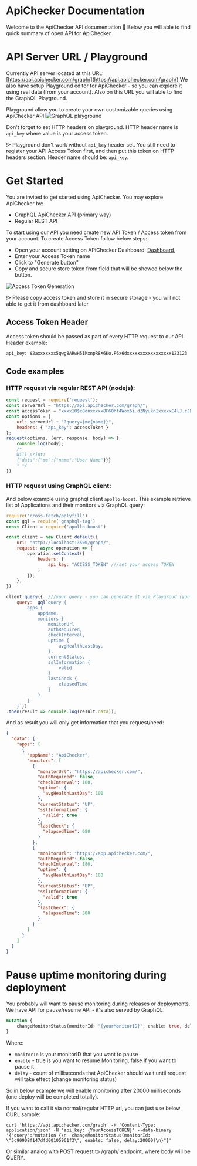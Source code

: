 # ApiChecker Documentation
Welcome to the ApiChecker API documentation 👋
Below you will able to find quick summary of open API for ApiChecker

# API Server URL / Playground
Currently API server located at this URL: [https://api.apichecker.com/graph/](https://api.apichecker.com/graph/)
We also have setup Playground editor for ApiChecker - so you can explore it using real data (from your account).
Also on this URL you will able to find the GraphQL Playground.

Playground allow you to create your own customizable queries using ApiChecker API
![GraphQL playground](_media/playgroudEditor.png)

Don't forget to set HTTP headers on playground. HTTP header name is `api_key` where value is your access token.

!> Playground don't work without `api_key` header set. You still need to register your API Access Token first, and then put this token on 
HTTP headers section. Header name should be: `api_key`. 

# Get Started
You are invited to get started using ApiChecker. You may explore ApiChecker by:

* GraphQL ApiChecker API (primary way)
* Regular REST API
 
To start using our API you need create new API Token / Access token from your account.
To create Access Token follow below steps: 
* Open your account setting on APiChecker Dashboard: [Dashboard](https://app.apichecker.com/account/settings/api), 
* Enter your Access Token name
* Click to "Generate button"
* Copy and secure store token from field that will be showed below the button.

![Access Token Generation](_media/createAccessToken.png)

!> Please copy access token and store it in secure storage - you will not able to get it from dashboard later


## Access Token Header

Access token should be passed as part of every HTTP request to our API. 
Header example:
```text
api_key: $2axxxxxxx5qwg8ARwH5IMxnpR8X6Ko.P6x6dxxxxxxxxxxxxxxxxx123123
```

## Code examples

### HTTP request via regular REST API (nodejs):
```js
const request = require('request');
const serverUrl = "https://api.apichecker.com/graph/";
const accessToken = "xxxx10$c8onxxxxx8F60hf4Wox6i.dZNyuknIxxxxxC4lJ.cJEm2Efxxxxxx8pu";
const options = {
    url: serverUrl + "?query={me{name}}",
    headers: { 'api_key': accessToken }
};
request(options, (err, response, body) => {
    console.log(body);
    /*
    Will print: 
    {"data":{"me":{"name":"User Name"}}}
    * */
})
```

### HTTP request using GraphQL client:
And below example using graphql client `apollo-boost`.
This example retrieve list of Applications and their monitors via GraphQL query:

```js
require('cross-fetch/polyfill')
const gql = require('graphql-tag')
const Client = require('apollo-boost')

const client = new Client.default({
    uri: "http://localhost:3500/graph/",
    request: async operation => {
        operation.setContext({
            headers: {
                api_key: "ACCESS_TOKEN" ///set your access TOKEN
            }
        });
    },
})

client.query({  ///your query - you can generate it via Playgroud (you can find it in above url) as well.
    query:  gql`query {
        apps {
            appName,
            monitors {
                monitorUrl
                authRequired,
                checkInterval,
                uptime {
                    avgHealthLastDay,
                },
                currentStatus,
                sslInformation {
                    valid
                }
                lastCheck {
                    elapsedTime
                }
            }
        }
    }`})
.then(result => console.log(result.data));
```

And as result you will only get information that you request/need:

```json
{
  "data": {
    "apps": [
      {
        "appName": "ApiChecker",
        "monitors": [
          {
            "monitorUrl": "https://apichecker.com/",
            "authRequired": false,
            "checkInterval": 180,
            "uptime": {
              "avgHealthLastDay": 100
            },
            "currentStatus": "UP",
            "sslInformation": {
              "valid": true
            },
            "lastCheck": {
              "elapsedTime": 680
            }
          },
          {
            "monitorUrl": "https://app.apichecker.com/",
            "authRequired": false,
            "checkInterval": 180,
            "uptime": {
              "avgHealthLastDay": 100
            },
            "currentStatus": "UP",
            "sslInformation": {
              "valid": true
            },
            "lastCheck": {
              "elapsedTime": 380
            }
          }
        ]
      }
    ]
  }
}
```

# Pause uptime monitoring during deployment

You probably will want to pause monitoring during releases or deployments.
We have API for pause/resume API - it's also served by GraphQL:

```graphql
mutation {
    changeMonitorStatus(monitorId: "{yourMonitorID}", enable: true, delay:20000)
}
```

Where: 
* `monitorId` is your monitorID that you want to pause
* `enable` - true is you want to resume Monitoring, false if you want to pause it
* `delay` - count of milliseconds that ApiChecker should wait until request will take effect (change monitoring status)  

So in below example we will enable monitoring after 20000 milliseconds (one deploy will be completed totally). 

If you want to call it via normal/regular HTTP url, you can just use below CURL sample:

```curl
curl 'https://api.apichecker.com/graph' -H 'Content-Type: application/json' -H 'api_key: {YourAccessTOKEN}' --data-binary '{"query":"mutation {\n  changeMonitorStatus(monitorId: \"5c90908f147dfd00105961f3\", enable: false, delay:20000)\n}"}'
```

Or similar analog with POST request to /graph/ endpoint, where body will be QUERY.

